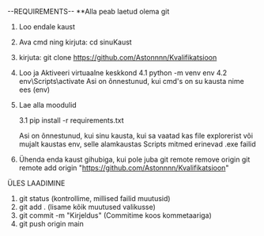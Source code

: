 --REQUIREMENTS--
**Alla peab laetud olema git

1. Loo endale kaust
2. Ava cmd ning kirjuta: cd sinuKaust
3. kirjuta: git clone https://github.com/Astonnnn/Kvalifikatsioon

4. Loo ja Aktiveeri virtuaalne keskkond 
   4.1 python -m venv env
   4.2 env\Scripts\activate
    Asi on õnnestunud, kui cmd's on su kausta nime ees (env)    

3. Lae alla moodulid

    3.1 pip install -r requirements.txt
    
    Asi on õnnestunud, kui sinu kausta, kui sa vaatad kas file explorerist
    või mujalt kaustas env, selle alamkaustas Scripts mitmed erinevad .exe failid

4. Ühenda enda kaust gihubiga, kui pole juba
    git remote remove origin
    git remote add origin "https://github.com/Astonnnn/Kvalifikatsioon"
    


ÜLES LAADIMINE

1. git status (kontrollime, millised failid muutusid)
2. git add . (lisame kõik muutused valikusse)
3. git commit -m "Kirjeldus" (Commitime koos kommetaariga)
4. git push origin main